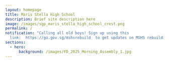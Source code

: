 ```yaml
---
layout: homepage
title: Maris Stella High School
description: Brief site description here
image: /images/sgp_maris_stella_high_school_crest.png
permalink: /
notification: "Calling all old boys! Sign up using this
  link:  https://go.gov.sg/mshsrebuild  to get updates on MSHS rebuilding!"
sections:
  - hero:
      background: /images/FD_2025_Morning_Assembly_1.jpg
---
```

